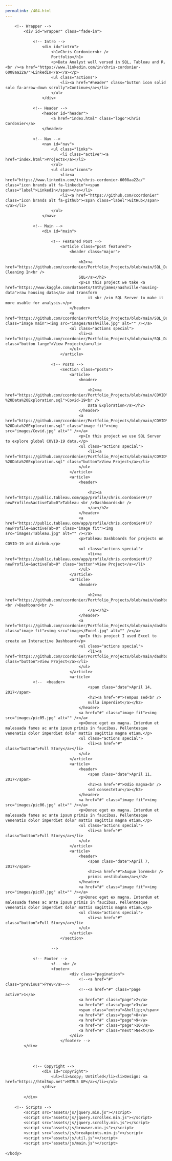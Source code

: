 ```yaml
---
permalink: /404.html
---
```


<!DOCTYPE HTML>
<!--
	Massively by HTML5 UP
	html5up.net | @ajlkn
	Free for personal and commercial use under the CCA 3.0 license (html5up.net/license)
-->
<html>
	<head>
		<title>Chris Cordonier Portfolio</title>
		<meta charset="utf-8" />
		<meta name="viewport" content="width=device-width, initial-scale=1, user-scalable=no" />
		<link rel="stylesheet" href="assets/css/main.css" />
		<noscript><link rel="stylesheet" href="assets/css/noscript.css" /></noscript>
	</head>
	<body class="is-preload">

		<!-- Wrapper -->
			<div id="wrapper" class="fade-in">

				<!-- Intro -->
					<div id="intro">
						<h1>Chris Cordonier<br />
						Portfolio</h1>
						<p>Data Analyst well versed in SQL, Tableau and R. <br /><a href="https://www.linkedin.com/in/chris-cordonier-6008aa22a/">LinkedIn</a></a></p>
						<ul class="actions">
							<li><a href="#header" class="button icon solid solo fa-arrow-down scrolly">Continue</a></li>
						</ul>
					</div>

				<!-- Header -->
					<header id="header">
						<a href="index.html" class="logo">Chris Cordonier</a>
					</header>

				<!-- Nav -->
					<nav id="nav">
						<ul class="links">
							<li class="active"><a href="index.html">Projects</a></li>
						</ul>
						<ul class="icons">
							<li><a href="https://www.linkedin.com/in/chris-cordonier-6008aa22a/" class="icon brands alt fa-linkedin"><span class="label">LinkedIn</span></a></li>
							<li><a href="https://github.com/ccordonier" class="icon brands alt fa-github"><span class="label">GitHub</span></a></li>
						</ul>
					</nav>

				<!-- Main -->
					<div id="main">

						<!-- Featured Post -->
							<article class="post featured">
								<header class="major">
									
									<h2><a href="https://github.com/ccordonier/Portfolio_Projects/blob/main/SQL_Data_Cleaning_Nashville.sql">Data Cleaning In<br />
									SQL</a></h2>
									<p>In this project we take <a href="https://www.kaggle.com/datasets/tmthyjames/nashville-housing-data">raw housing data</a> and transform
										it <br />in SQL Server to make it more usable for analysis.</p>
								</header>
								<a href="https://github.com/ccordonier/Portfolio_Projects/blob/main/SQL_Data_Cleaning_Nashville.sql" class="image main"><img src="images/Nashville.jpg" alt="" /></a>
								<ul class="actions special">
									<li><a href="https://github.com/ccordonier/Portfolio_Projects/blob/main/SQL_Data_Cleaning_Nashville.sql" class="button large">View Project</a></li>
								</ul>
							</article>

						<!-- Posts -->
							<section class="posts">
								<article>
									<header>
										
										<h2><a href="https://github.com/ccordonier/Portfolio_Projects/blob/main/COVID%20-%20Data%20Exploration.sql">Covid-19<br />
										Data Exploration</a></h2>
									</header>
									<a href="https://github.com/ccordonier/Portfolio_Projects/blob/main/COVID%20-%20Data%20Exploration.sql" class="image fit"><img src="images/Covid.jpg" alt="" /></a>
									<p>In this project we use SQL Server to explore global COVID-19 data.</p>
									<ul class="actions special">
										<li><a href="https://github.com/ccordonier/Portfolio_Projects/blob/main/COVID%20-%20Data%20Exploration.sql" class="button">View Project</a></li>
									</ul>
								</article>
								<article>
									<header>
										
										<h2><a href="https://public.tableau.com/app/profile/chris.cordonier#!/?newProfile=&activeTab=0">Tableau <br />Dashboards<br />
										</a></h2>
									</header>
									<a href="https://public.tableau.com/app/profile/chris.cordonier#!/?newProfile=&activeTab=0" class="image fit"><img src="images/Tableau.jpg" alt="" /></a>
									<p>Tableau Dashboards for projects on COVID-19 and Airbnb.</p>
									<ul class="actions special">
										<li><a href="https://public.tableau.com/app/profile/chris.cordonier#!/?newProfile=&activeTab=0" class="button">View Project</a></li>
									</ul>
								</article>
								<article>
									<header>
									
										<h2><a href="https://github.com/ccordonier/Portfolio_Projects/blob/main/dashboard_bike_sales.xlsx">Excel <br />Dashboard<br />
										</a></h2>
									</header>
									<a href="https://github.com/ccordonier/Portfolio_Projects/blob/main/dashboard_bike_sales.xlsx" class="image fit"><img src="images/Excel.jpg" alt="" /></a>
									<p>In this project I used Excel to create an Interactive Dashboard</p>
									<ul class="actions special">
										<li><a href="https://github.com/ccordonier/Portfolio_Projects/blob/main/dashboard_bike_sales.xlsx" class="button">View Project</a></li>
									</ul>
								</article>
								<article>
				<!--  <header>
										<span class="date">April 14, 2017</span>
										<h2><a href="#">Tempus sed<br />
										nulla imperdiet</a></h2>
									</header>
									<a href="#" class="image fit"><img src="images/pic05.jpg" alt="" /></a>
									<p>Donec eget ex magna. Interdum et malesuada fames ac ante ipsum primis in faucibus. Pellentesque venenatis dolor imperdiet dolor mattis sagittis magna etiam.</p>
									<ul class="actions special">
										<li><a href="#" class="button">Full Story</a></li>
									</ul>
								</article>
								<article>
									<header>
										<span class="date">April 11, 2017</span>
										<h2><a href="#">Odio magna<br />
										sed consectetur</a></h2>
									</header>
									<a href="#" class="image fit"><img src="images/pic06.jpg" alt="" /></a>
									<p>Donec eget ex magna. Interdum et malesuada fames ac ante ipsum primis in faucibus. Pellentesque venenatis dolor imperdiet dolor mattis sagittis magna etiam.</p>
									<ul class="actions special">
										<li><a href="#" class="button">Full Story</a></li>
									</ul>
								</article>
								<article>
									<header>
										<span class="date">April 7, 2017</span>
										<h2><a href="#">Augue lorem<br />
										primis vestibulum</a></h2>
									</header>
									<a href="#" class="image fit"><img src="images/pic07.jpg" alt="" /></a>
									<p>Donec eget ex magna. Interdum et malesuada fames ac ante ipsum primis in faucibus. Pellentesque venenatis dolor imperdiet dolor mattis sagittis magna etiam.</p>
									<ul class="actions special">
										<li><a href="#" class="button">Full Story</a></li>
									</ul>
								</article>
							</section>

						-->

				<!-- Footer -->
						<!-- <br />	
						<footer>
								<div class="pagination">
									<!--<a href="#" class="previous">Prev</a>-->
									<!--<a href="#" class="page active">1</a>
									<a href="#" class="page">2</a>
									<a href="#" class="page">3</a>
									<span class="extra">&hellip;</span>
									<a href="#" class="page">8</a>
									<a href="#" class="page">9</a>
									<a href="#" class="page">10</a>
									<a href="#" class="next">Next</a>
								</div>
							</footer> -->
			</div>
		


				<!-- Copyright -->
					<div id="copyright">
						<ul><li>&copy; Untitled</li><li>Design: <a href="https://html5up.net">HTML5 UP</a></li></ul>
					</div>

			</div>

		<!-- Scripts -->
			<script src="assets/js/jquery.min.js"></script>
			<script src="assets/js/jquery.scrollex.min.js"></script>
			<script src="assets/js/jquery.scrolly.min.js"></script>
			<script src="assets/js/browser.min.js"></script>
			<script src="assets/js/breakpoints.min.js"></script>
			<script src="assets/js/util.js"></script>
			<script src="assets/js/main.js"></script>

	</body>
</html>
